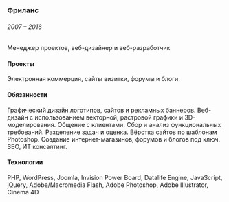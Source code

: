 ### Фриланс
###### <div class='dateRange'>2007 – 2016</div>
Менеджер проектов, веб-дизайнер и веб-разработчик

#### Проекты
Электронная коммерция, сайты визитки, форумы и блоги.

#### Обязанности
Графический дизайн логотипов, сайтов и рекламных баннеров. Веб-дизайн с использованием векторной, растровой графики и 3D-моделирования. Общение с клиентами. Сбор и анализ функциональных требований. Разделение задач и оценка. Вёрстка сайтов по шаблонам Photoshop. Создание интернет-магазинов, форумов и блогов под ключ. SEO, ИТ консалтинг.

#### Технологии
PHP, WordPress, Joomla, Invision Power Board, Datalife Engine, JavaScript, jQuery, Adobe/Macromedia Flash, Adobe Photoshop, Adobe Illustrator, Cinema 4D